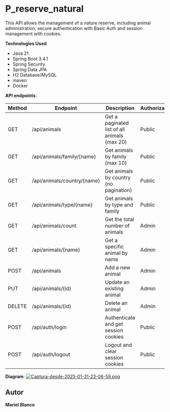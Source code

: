 # P_reserve_natural

This API allows the management of a nature reserve, including animal administration, secure authentication with Basic Auth and session management with cookies.


**Technologies Used**

  - Java 21
  - Spring Boot 3.4.1
  - Spring Security
  - Spring Data JPA
  - H2 Database/MySQL
  - maven
  - Docker

**API endpoints**:

|  Method     | Endpoint                   | Description                                     | Authorization|
|-------------|----------------------------|-------------------------------------------------|--------------|
| GET         | /api/animals               | Get a paginated list of all animals (max 20)    | Public       |
| GET         | /api/animals/family/{name} | Get animals by family (max 10)                  | Public       |
| GET         | /api/animals/country/{name}| Get animals by country (no pagination)          | Public       |
| GET         | /api/animals/type/{name}   | Get animals by type and family                  | Public       |
| GET         | /api/animals/count         | Get the total number of animals                 | Admin        |
| GET         | /api/animals/{name}        | Get a specific animal by name                   | Admin        |
| POST        | /api/animals               | Add a new animal                                | Admin        |
| PUT         | /api/animals/{id}          | Update an existing animal                       | Admin        |
| DELETE      | /api/animals/{id}          | Delete an animal                                | Admin        |
| POST        | /api/auth/login            | Authenticate and get session cookies            | Public       |
| POST        | /api/auth/logout           | Logout and clear session cookies                | Public       |


**Diagram**:
[![Captura-desde-2025-01-31-23-06-59.png](https://i.postimg.cc/g2YKLB5k/Captura-desde-2025-01-31-23-06-59.png)](https://postimg.cc/BXVFdN4d)
    

## Autor

**Mariel Blanco**
